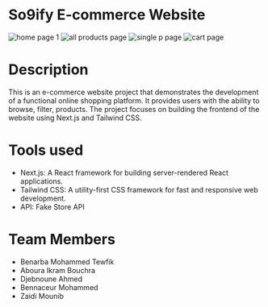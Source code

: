 # So9ify E-commerce Website
![home page 1](https://github.com/202306-NEA-DZ-FEW/e-commerce-project-team-8/assets/127650953/60124bae-691c-4aa5-816a-83d6f43e0023)
![all products page](https://github.com/202306-NEA-DZ-FEW/e-commerce-project-team-8/assets/127650953/4e593aeb-7834-4a0b-ae74-2e27f38722a8)
![single p page](https://github.com/202306-NEA-DZ-FEW/e-commerce-project-team-8/assets/127650953/86a7960a-d01e-43b2-9e5a-abaed2587fb6)
![cart page](https://github.com/202306-NEA-DZ-FEW/e-commerce-project-team-8/assets/127650953/b1c4a4fd-3622-4e3c-963e-1410a838dd53)



# Description 
This is an e-commerce website project that demonstrates the development of a functional online shopping platform. It provides users with the ability to browse, filter, products. The project focuses on building the frontend of the website using Next.js and Tailwind CSS.

# Tools used
- Next.js:  A React framework for building server-rendered React applications.
- Tailwind CSS: A utility-first CSS framework for fast and responsive web development.
- API: Fake Store API

# Team Members
- Benarba Mohammed Tewfik
- Aboura Ikram Bouchra
- Djebnoune Ahmed
- Bennaceur Mohammed
- Zaidi Mounib


